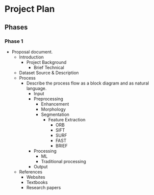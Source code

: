 # Project Plan

## Phases

### Phase 1

- Proposal document.
  - Introduction
    - Project Background
      - Brief Technical
  - Dataset Source & Description
  - Process
    - Describe the process flow as a block diagram and as natural language.
      - Input
      - Preprocessing
        - Enhancement
        - Morphology
        - Segmentation
          - Feature Extraction
            - ORB
            - SIFT
            - SURF
            - FAST
            - BRIEF
      - Processing
        - ML
        - Traditional processing
      - Output
  - References
    - Websites
    - Textbooks
    - Research papers

